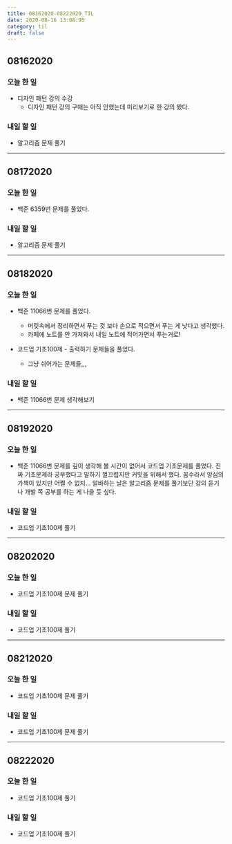 ```yaml
---
title: 08162020-08222020_TIL
date: 2020-08-16 13:08:95
category: til
draft: false
---
```


## 08162020

### 오늘 한 일

* 디자인 패턴 강의 수강
  * 디자인 패턴 강의 구매는 아직 안했는데 미리보기로 한 강의 봤다.

### 내일 할 일

* 알고리즘 문제 풀기

---

## 08172020

### 오늘 한 일

* 백준 6359번 문제를 풀었다.

### 내일 할 일

* 알고리즘 문제 풀기

---

## 08182020

### 오늘 한 일

* 백준 11066번 문제를 풀었다.
  * 머릿속에서 정리하면서 푸는 것 보다 손으로 적으면서 푸는 게 낫다고 생각했다.
  * 카페에 노트를 안 가져와서 내일 노트에 적어가면서 푸는거로!

* 코드업 기초100제 - 출력하기 문제들을 풀었다.
  * 그냥 쉬어가는 문제들,,,

### 내일 할 일

* 백준 11066번 문제 생각해보기

---

## 08192020

### 오늘 한 일

* 백준 11066번 문제를 깊이 생각해 볼 시간이 없어서 코드업 기초문제를 풀었다. 진짜 기초문제라 공부했다고 말하기 껄끄럽지만 커밋을 위해서 했다. 꼼수라서 양심의 가책이 있지만 어쩔 수 없지... 알바하는 날은 알고리즘 문제를 풀기보단 강의 듣기나 개발 쪽 공부를 하는 게 나을 듯 싶다.

### 내일 할 일

* 코드업 기초100제 풀기

---

## 08202020

### 오늘 한 일

* 코드업 기초100제 문제 풀기

### 내일 할 일

* 코드업 기초100제 풀기

---

## 08212020

### 오늘 한 일

* 코드업 기초100제 문제 풀기

### 내일 할 일

* 코드업 기초100제 문제 풀기

---

## 08222020

### 오늘 한 일

* 코드업 기초100제 풀기

### 내일 할 일

* 코드업 기초100제 풀기